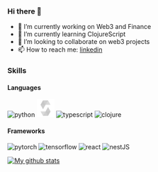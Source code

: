 ### Hi there 👋

- 🔭 I’m currently working on Web3 and Finance
- 🌱 I’m currently learning ClojureScript
- 👯 I’m looking to collaborate on web3 projects
- 📫 How to reach me: [linkedin](https://www.linkedin.com/in/leonardo-natale/)

<!--
**xNJL/xNJL** is a ✨ _special_ ✨ repository because its `README.md` (this file) appears on your GitHub profile.

Here are some ideas to get you started:

- 🔭 I’m currently working on ...
- 🌱 I’m currently learning ...
- 👯 I’m looking to collaborate on ...
- 🤔 I’m looking for help with ...
- 💬 Ask me about ...
- 📫 How to reach me: ...
- 😄 Pronouns: ...
- ⚡ Fun fact: ...
-->

### Skills
#### Languages
<p>
  <img src="https://www.vectorlogo.zone/logos/python/python-icon.svg" alt="python" width="40" height="40"/>  
  <img src="https://raw.githubusercontent.com/vscode-icons/vscode-icons/master/icons/file_type_solidity.svg" alt="solidity" width="40"          height="40"/>
  <img src="https://www.vectorlogo.zone/logos/typescriptlang/typescriptlang-icon.svg" alt="typescript" width="40" height="40"/>  
  <img src="https://www.vectorlogo.zone/logos/clojure/clojure-icon.svg" alt="clojure" width="40" height="40"/>  
</p>

#### Frameworks

<p>
  <img src="https://www.vectorlogo.zone/logos/pytorch/pytorch-icon.svg" alt="pytorch" width="40" height="40"/> 
  <img src="https://www.vectorlogo.zone/logos/tensorflow/tensorflow-icon.svg" alt="tensorflow" width="40" height="40"/>
  <img src="https://www.vectorlogo.zone/logos/reactjs/reactjs-icon.svg" alt="react" width="40" height="40"/>  
  <img src="https://www.vectorlogo.zone/logos/nestjs/nestjs-icon.svg" alt="nestJS" width="40" height="40"/>
</p>

[![My github stats](https://github-readme-stats.vercel.app/api?username=LeonardoNatale&show_icons=true)](https://github.com/LeonardoNatale/LeonardoNatale)

